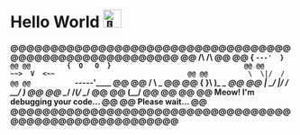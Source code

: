 # Hello World <img src="https://fonts.gstatic.com/s/e/notoemoji/latest/1f44b/512.gif" alt="👋" width="32" height="32">

<h4>
  
@@@@@@@@@@@@@@@@@@@@@@@@@@@@@@@@@@@@@@@@@@@@@@@@@@@@@@@@
@@          /\     /\                                  @@
@@         {  `---'  }                                 @@
@@         {  O   O  }                                 @@
@@         ~~>  V  <~~                                 @@
@@          \  \|/  /                                  @@
@@           `-----'____                              @@
@@           /     \    \_                            @@
@@          {       }\  )_\_   _                      @@
@@          |  \_/  |/ /  \_\_/ )                     @@
@@           \__/  /(_/     \__/                      @@
@@             (__/                                   @@
@@                                                   @@
@@   Meow! I'm debugging your code...                @@
@@   Please wait...                                   @@
@@@@@@@@@@@@@@@@@@@@@@@@@@@@@@@@@@@@@@@@@@@@@@@@@@@@@@@@

</h4>
